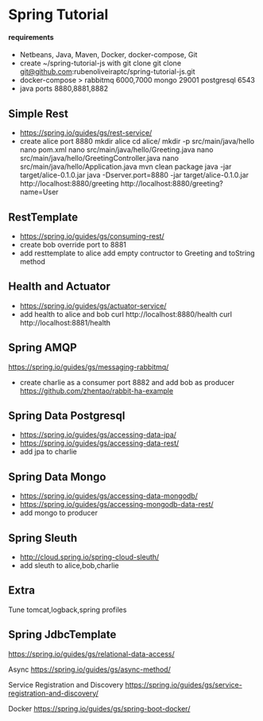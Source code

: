 # Spring Tutorial
#### requirements
* Netbeans, Java, Maven, Docker, docker-compose, Git
* create ~/spring-tutorial-js with git clone
git clone git@github.com:rubenoliveiraptc/spring-tutorial-js.git
* docker-compose > rabbitmq 6000,7000 mongo 29001 postgresql 6543
* java ports 8880,8881,8882

## Simple Rest
* https://spring.io/guides/gs/rest-service/
* create alice port 8880
mkdir alice
cd alice/
mkdir -p src/main/java/hello
nano pom.xml
nano src/main/java/hello/Greeting.java
nano src/main/java/hello/GreetingController.java
nano src/main/java/hello/Application.java
mvn clean package
java -jar target/alice-0.1.0.jar 
java -Dserver.port=8880 -jar target/alice-0.1.0.jar
http://localhost:8880/greeting
http://localhost:8880/greeting?name=User



## RestTemplate
* https://spring.io/guides/gs/consuming-rest/
* create bob override port to 8881
* add resttemplate to alice
add empty contructor to Greeting and toString method

## Health and Actuator
* https://spring.io/guides/gs/actuator-service/
* add health to alice and bob
curl http://localhost:8880/health
curl http://localhost:8881/health

## Spring AMQP
https://spring.io/guides/gs/messaging-rabbitmq/
* create charlie as a consumer port 8882 and add bob as producer
https://github.com/zhentao/rabbit-ha-example


## Spring Data Postgresql
* https://spring.io/guides/gs/accessing-data-jpa/
* https://spring.io/guides/gs/accessing-data-rest/
* add jpa to charlie

## Spring Data Mongo
* https://spring.io/guides/gs/accessing-data-mongodb/
* https://spring.io/guides/gs/accessing-mongodb-data-rest/
* add mongo to producer

## Spring Sleuth
* http://cloud.spring.io/spring-cloud-sleuth/
* add sleuth to alice,bob,charlie



## Extra
Tune tomcat,logback,spring profiles


## Spring JdbcTemplate
https://spring.io/guides/gs/relational-data-access/

Async  https://spring.io/guides/gs/async-method/

Service Registration and Discovery https://spring.io/guides/gs/service-registration-and-discovery/

Docker
https://spring.io/guides/gs/spring-boot-docker/

